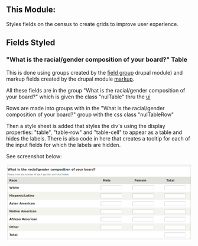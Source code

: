 This Module:
-----------

Styles fields on the census to create grids to improve user experience.

## Fields Styled

### "What is the racial/gender composition of your board?" Table

This is done using groups created by the [field group](https://www.drupal.org/project/field_group) drupal module) and markup fields created by the drupal module [markup](https://www.drupal.org/project/markup).

All these fields are in the group "What is the racial/gender composition of your board?" which is given the class "nulTable" thru the [ui]()

Rows are made into groups with in the "What is the racial/gender composition of your board?" group with the css class "nulTableRow"

Then a style sheet is added that styles the div's using the display properties: "table", "table-row" and "table-cell" to appear as a table and hides the labels. There is also code in here that creates a tooltip for each of the input fields for which the labels are hidden.

See screenshot below:

![Screenshot of board composition table](img/boardCompositionTable.png)
